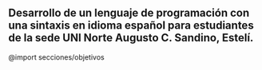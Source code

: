 <!-- Protocolo para Tesis. v0.0.1
    Por:
        - Luis González
        - Bayardo Falcón
 -->

<section id="portada">
<h1>Desarrollo de un lenguaje de programación con una sintaxis en idioma español para estudiantes de la sede UNI Norte Augusto C. Sandino, Estelí.</h1>
</section>

<!-- @import secciones/introduccion

    @import secciones/antecedentes

    @import secciones/justificacion -->

@import secciones/objetivos
<!-- 
    @import secciones/marco_teorico

    @import secciones/hipotesis

    @import secciones/diseno_metodologico

    @import secciones/cronograma

    @import secciones/bibliografia

    @import secciones/anexos
-->
